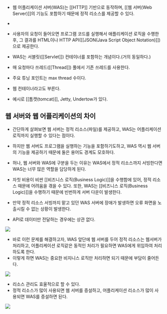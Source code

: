 - 웹 어플리케이션 서버(WAS)는 [[HTTP]] 기반으로 동작하며, [[웹 서버(Web Server)]]의 기능도 포함하기 때문에 정적 리소스를 제공할 수 있다. 
- 
- 사용자의 요청이 들어오면 프로그램 코드를 실행해서 애플리케이션 로직을 수행한 후, 그 결과를 HTML이나 HTTP API([[JSON(Java Script Object Notation)]])으로 제공한다.  

- WAS는 서블릿([[Servlet]]) 컨테이너를 포함하는 개념이다.(거의 동일하다.)

- 매 요청마다 쓰레드([[Thread]]) 풀에서 기존 쓰레드를 사용한다.
- 주요 튜닝 포인트는 max thread 수이다.

- 웹 컨테이너라고도 부른다.

- 예시로 [[톰캣(tomcat)]], Jetty, Undertow가 있다.


## 웹 서버와 웹 어플리케이션의 차이

- 간단하게 살펴보면 웹 서버는 정적 리소스(파일)를 제공하고, WAS는 어플리케이션 로직까지 실행할 수 있다는 점이다.

- 하지만 웹 서버도 프로그램을 실행하는 기능을 포함하기도하고, WAS 역시 웹 서버의 기능을 제공하기 때문에 둘은 용어도 경계도 모호하다.

- 허나, 웹 서버와 WAS에 구분을 두는 이유는 WAS에서 정적 리소스까지 서빙한다면 WAS는 너무 많은 역할을 담당하게 된다. 

- 자칫 비용이 비싼 [[비즈니스 로직(Business Logic)]]을 수행함에 있어, 정적 리소스 때문에 어려움을 겪을 수 있다. 또한, WAS는 [[비즈니스 로직(Business Logic)]]을 수행하기 때문에 빈번하게 서버 다운이 발생한다.

- 만약 정적 리소스 서빙까지 맡고 있던 WAS 서버에 장애가 발생하면 오류 화면을 노출시킬 수 없는 상황이 발생한다.
- API로 데이터만 전달하는 경우에는 상관 없다.

![](https://blog.kakaocdn.net/dn/cC1SbE/btrKIyqWPto/H3TzSzl5fIwO0GwRXphBvk/img.png)

- 바로 이런 문제를 해결하고자, WAS 앞단에 웹 서버를 두어 정적 리소스는 웹서버가 처리하고, 어플리케이션 로직같은 동적인 처리가 필요하면 WAS에게 위임하여 처리하도록 한다. 
- 이렇게 하면 WAS는 중요한 비지니스 로직만 처리하면 되기 때문에 부담이 줄어든다.

![](https://blog.kakaocdn.net/dn/bBo2aj/btrKGQ0pr3A/CCHcNxj9f0dbCCHIzBB380/img.png)

- 리소스 관리도 효울적으로 할 수 있다. 
- 정적 리소스가 많이 사용되면 웹 서버를 증설하고, 어플리케이션 리소스가 많이 사용되면 WAS를 증설하면 된다.

![](https://blog.kakaocdn.net/dn/cWJMDB/btrKHvOYrY2/V2PdVv6S4rKXqPtgOsvuSK/img.png)
